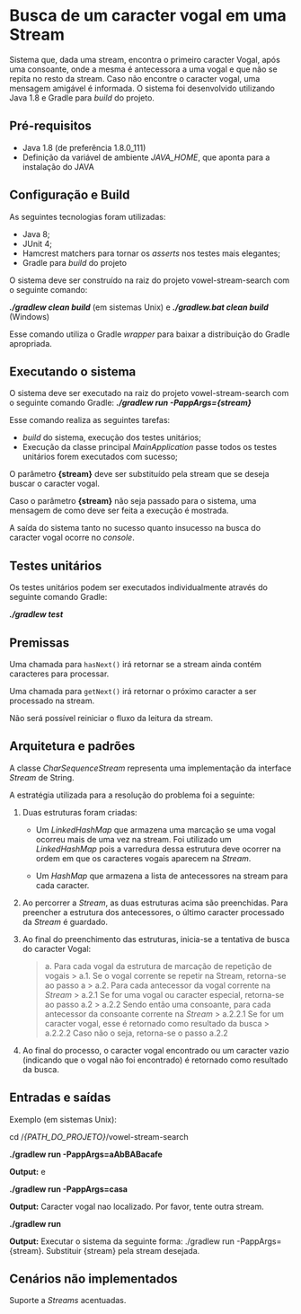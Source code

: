 # Busca de um caracter vogal em uma Stream

Sistema que, dada uma stream, encontra o primeiro caracter Vogal, após uma consoante, 
onde a mesma é antecessora a uma vogal e que não se repita no resto da stream. Caso não encontre
o caracter vogal, uma mensagem amigável é informada. 
O sistema foi desenvolvido utilizando Java 1.8 e Gradle para *build* do projeto.

## Pré-requisitos

- Java 1.8 (de preferência 1.8.0_111)
- Definição da variável de ambiente *JAVA_HOME*, que aponta para a instalação do JAVA

## Configuração e Build

As seguintes tecnologias foram utilizadas:

- Java 8;
- JUnit 4;
- Hamcrest matchers para tornar os *asserts* nos testes mais elegantes;
- Gradle para *build* do projeto

O sistema deve ser construído na raiz do projeto vowel-stream-search com o seguinte comando:

***./gradlew clean build*** (em sistemas Unix) e ***./gradlew.bat clean build*** (Windows)

Esse comando utiliza o Gradle *wrapper* para baixar a distribuição do Gradle apropriada.

## Executando o sistema

O sistema deve ser executado na raiz do projeto vowel-stream-search com o seguinte comando Gradle: ***./gradlew run -PappArgs={stream}***

Esse comando realiza as seguintes tarefas: 

- *build* do sistema, execução dos testes unitários;
- Execução da classe principal *MainApplication* passe todos os testes unitários forem executados com sucesso;

O parâmetro **{stream}** deve ser substituído pela stream que se deseja buscar o caracter vogal.

Caso o parâmetro **{stream}** não seja passado para o sistema, uma mensagem de como deve ser feita a execução é mostrada.

A saída do sistema tanto no sucesso quanto insucesso na busca do caracter vogal ocorre no *console*.

## Testes unitários

Os testes unitários podem ser executados individualmente através do seguinte comando Gradle: 

***./gradlew test***

## Premissas

Uma chamada para ``` hasNext() ``` irá retornar se a stream ainda contém caracteres para processar.

Uma chamada para ``` getNext() ``` irá retornar o próximo caracter a ser processado na stream.

Não será possível reiniciar o fluxo da leitura da stream.

## Arquitetura e padrões

A classe *CharSequenceStream* representa uma implementação da interface *Stream* de String.

A estratégia utilizada para a resolução do problema foi a seguinte:

1. Duas estruturas foram criadas:

    - Um *LinkedHashMap* que armazena uma marcação se uma vogal ocorreu mais de uma vez na stream. Foi utilizado um 
        *LinkedHashMap* pois a varredura dessa estrutura deve ocorrer na ordem em que os caracteres vogais
        aparecem na *Stream*.
   
    - Um *HashMap* que armazena a lista de antecessores na stream para cada caracter.
   
2. Ao percorrer a *Stream*, as duas estruturas acima são preenchidas. Para preencher a estrutura
dos antecessores, o último caracter processado da *Stream* é guardado.

3. Ao final do preenchimento das estruturas, inicia-se a tentativa de busca do caracter Vogal:

    > a. Para cada vogal da estrutura de marcação de repetição de vogais
        > a.1. Se o vogal corrente se repetir na Stream, retorna-se ao passo a
        > a.2. Para cada antecessor da vogal corrente na *Stream*
            > a.2.1 Se for uma vogal ou caracter especial, retorna-se ao passo a.2
            > a.2.2 Sendo então uma consoante, para cada antecessor da consoante corrente na *Stream*
            > a.2.2.1 Se for um caracter vogal, esse é retornado como resultado da busca 
            > a.2.2.2 Caso não o seja, retorna-se o passo a.2.2
                
4. Ao final do processo, o caracter vogal encontrado ou um caracter vazio (indicando que o vogal não foi encontrado)
é retornado como resultado da busca.

## Entradas e saídas

Exemplo (em sistemas Unix):

cd /*{PATH_DO_PROJETO}*/vowel-stream-search

**./gradlew run -PappArgs=aAbBABacafe**

**Output:** e

**./gradlew run -PappArgs=casa**

**Output:** Caracter vogal nao localizado. Por favor, tente outra stream.

**./gradlew run**

**Output:** Executar o sistema da seguinte forma: ./gradlew run -PappArgs={stream}. Substituir {stream} pela stream desejada.

## Cenários não implementados

Suporte a *Streams* acentuadas.
